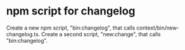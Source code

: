 # npm script for changelog

Create a new npm script, "bin:changelog", that calls context/bin/new-changelog.ts.
Create a second script, "new:change", that calls "bin:changelog".
